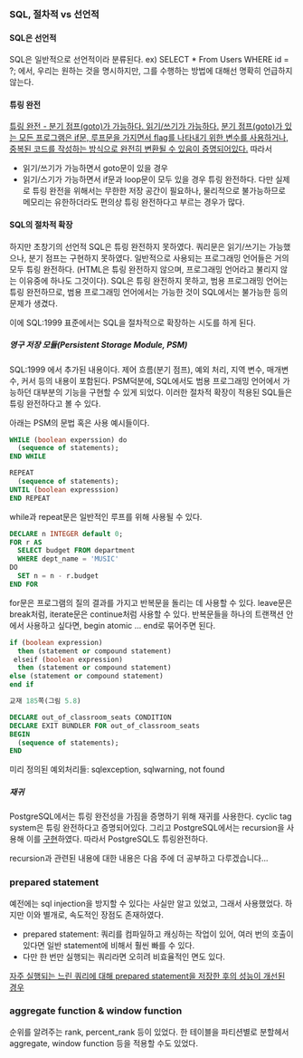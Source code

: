 ### SQL, 절차적 vs 선언적

#### SQL은 선언적
SQL은 일반적으로 선언적이라 분류된다.
ex) SELECT * From Users WHERE id = ?;
에서, 우리는 원하는 것을 명시하지만, 그를 수행하는 방법에 대해선 명확히 언급하지 않는다. 

#### 튜링 완전
[튜링 완전 - 분기 점프(goto)가 가능하다. 읽기/쓰기가 가능하다.](https://www.cs.odu.edu/~zeil/cs390/latest/Public/turing-complete/index.html)
[분기 점프(goto)가 있는 모든 프로그램은 if문, 루프문을 가지면서 flag를 나타내기 위한 변수를 사용하거나, 중복된 코드를 작성하는 방식으로 완전히 변환될 수 있음이 증명되어있다.](https://en.wikipedia.org/wiki/Control_flow#cite_note-1)
따라서
- 읽기/쓰기가 가능하면서 goto문이 있을 경우
- 읽기/스기가 가능하면서 if문과 loop문이 모두 있을 경우
튜링 완전하다.
다만 실제로 튜링 완전을 위해서는 무한한 저장 공간이 필요하나, 물리적으로 불가능하므로 메모리는 유한하더라도 편의상 튜링 완전하다고 부르는 경우가 많다.


#### SQL의 절차적 확장
하지만 초창기의 선언적 SQL은 튜링 완전하지 못하였다. 쿼리문은 읽기/쓰기는 가능했으나, 분기 점프는 구현하지 못하였다.
일반적으로 사용되는 프로그래밍 언어들은 거의 모두 튜링 완전하다. (HTML은 튜링 완전하지 않으며, 프로그래밍 언어라고 불리지 않는 이유중에 하나도 그것이다).
SQL은 튜링 완전하지 못하고, 범용 프로그래밍 언어는 튜링 완전하므로, 범용 프로그래밍 언어에서는 가능한 것이 SQL에서는 불가능한 등의 문제가 생겼다.

이에 SQL:1999 표준에서는 SQL을 절차적으로 확장하는 시도를 하게 된다.

##### 영구 저장 모듈(Persistent Storage Module, PSM)
SQL:1999 에서 추가된 내용이다.
제어 흐름(분기 점프), 예외 처리, 지역 변수, 매개변수, 커서 등의 내용이 포함된다.
PSM덕분에, SQL에서도 범용 프로그래밍 언어에서 가능하던 대부분의 기능을 구현할 수 있게 되었다.
이러한 절차적 확장이 적용된 SQL들은 튜링 완전하다고 볼 수 있다.

아래는 PSM의 문법 혹은 사용 예시들이다.
```SQL
WHILE (boolean experssion) do
  (sequence of statements);
END WHILE
```
```SQL
REPEAT
  (sequence of statements);
UNTIL (boolean expresssion)
END REPEAT
```
while과 repeat문은 일반적인 루프를 위해 사용될 수 있다.
```SQL
DECLARE n INTEGER default 0;
FOR r AS
  SELECT budget FROM department
  WHERE dept_name = 'MUSIC'
DO
  SET n = n - r.budget
END FOR
```
for문은 프로그램의 질의 결과를 가지고 반복문을 돌리는 데 사용할 수 있다.
leave문은 break처럼, iterate문은 continue처럼 사용할 수 있다.
반복문들을 하나의 트랜잭션 안에서 사용하고 싶다면, begin atomic ... end로 묶어주면 된다.
```SQL
if (boolean expression)
  then (statement or compound statement)
 elseif (boolean expression)
  then (statement or compound statement)
else (statement or compound statement)
end if
```

```SQL
교재 185쪽(그림 5.8)
```

```SQL
DECLARE out_of_classroom_seats CONDITION
DECLARE EXIT BUNDLER FOR out_of_classroom_seats
BEGIN
  (sequence of statements);
END
```
미리 정의된 예외처리들: sqlexception, sqlwarning, not found


##### 재귀
PostgreSQL에서는 튜링 완전성을 가짐을 증명하기 위해 재귀를 사용한다.
cyclic tag system은 튜링 완전하다고 증명되어있다. 그리고 PostgreSQL에서는 recursion을 사용해 이를 [구현](https://wiki.postgresql.org/index.php?title=Cyclic_Tag_System&oldid=15106)하였다. 따라서 PostgreSQL도 튜링완전하다.

recursion과 관련된 내용에 대한 내용은 다음 주에 더 공부하고 다루겠습니다...


### prepared statement
예전에는 sql injection을 방지할 수 있다는 사실만 알고 있었고, 그래서 사용했었다. 하지만 이와 별개로, 속도적인 장점도 존재하였다.
- prepared statement: 쿼리를 컴파일하고 캐싱하는 작업이 있어, 여러 번의 호출이 있다면 일반 statement에 비해서 훨씬 빠를 수 있다.
- 다만 한 번만 실행되는 쿼리라면 오히려 비효율적인 면도 있다.

[자주 실행되는 느린 쿼리에 대해 prepared statement을 저장한 후의 성능이 개선된 경우](https://orangematter.solarwinds.com/2014/11/19/analyzing-prepared-statement-performance/)







### aggregate function & window function
순위를 알려주는 rank, percent_rank 등이 있었다.
한 테이블을 파티션별로 분할헤서 aggregate, window function 등을 적용할 수도 있었다.

